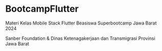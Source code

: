 # BootcampFlutter


Materi Kelas Mobile Stack Flutter
Beasiswa Superbootcamp Jawa Barat 2024

Sanber Foundation & Dinas Ketenagakerjaan dan Transmigrasi Provinsi Jawa Barat
